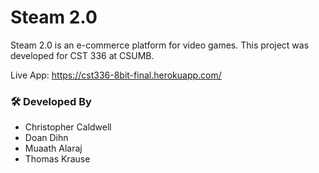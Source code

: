# Steam 2.0 

Steam 2.0 is an e-commerce platform for video games. This project was developed for CST 336 at CSUMB.

Live App: https://cst336-8bit-final.herokuapp.com/

### 🛠 Developed By

* Christopher Caldwell
* Doan Dihn
* Muaath Alaraj
* Thomas Krause

